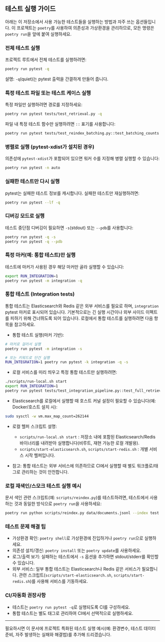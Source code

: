 ## 테스트 실행 가이드

아래는 이 저장소에서 사용 가능한 테스트들을 실행하는 방법과 자주 쓰는 옵션들입니다. 이 프로젝트는 `poetry`를 사용하여 의존성과 가상환경을 관리하므로, 모든 명령은 `poetry run`을 앞에 붙여 실행하세요.

### 전체 테스트 실행

프로젝트 루트에서 전체 테스트를 실행하려면:

```bash
poetry run pytest -q
```

설명: `-q`(quiet)는 pytest 출력을 간결하게 만들어 줍니다.

### 특정 테스트 파일 또는 테스트 케이스 실행

특정 파일만 실행하려면 경로를 지정하세요:

```bash
poetry run pytest tests/test_retrieval.py -q
```

파일 내 특정 테스트 함수만 실행하려면 `::` 표기를 사용합니다:

```bash
poetry run pytest tests/test_reindex_batching.py::test_batching_counts -q
```

### 병렬로 실행 (pytest-xdist가 설치된 경우)

의존성에 `pytest-xdist`가 포함되어 있으면 워커 수를 지정해 병렬 실행할 수 있습니다:

```bash
poetry run pytest -n auto
```

### 실패한 테스트만 다시 실행

pytest는 실패한 테스트 정보를 캐시합니다. 실패한 테스트만 재실행하려면:

```bash
poetry run pytest --lf -q
```

### 디버깅 모드로 실행

테스트 중단점 디버깅이 필요하면 `-s`(stdout) 또는 `--pdb`를 사용합니다:

```bash
poetry run pytest -q -s
poetry run pytest -q --pdb
```

### 특정 마커(예: 통합 테스트)만 실행

테스트에 마커가 사용된 경우 해당 마커만 골라 실행할 수 있습니다:

```bash
export RUN_INTEGRATION=1
poetry run pytest -m integration -q
```

### 통합 테스트 (Integration tests)

통합 테스트는 Elasticsearch와 Redis 같은 외부 서비스를 필요로 하며, `integration` pytest 마커로 표시되어 있습니다. 기본적으로는 긴 실행 시간이나 외부 사이드 이펙트를 피하기 위해 건너뛰도록 되어 있습니다. 로컬에서 통합 테스트를 실행하려면 다음 항목을 참고하세요.

- 통합 테스트 실행(마커 기반):

```bash
# 마커로 걸러서 실행
poetry run pytest -m integration -s

# 또는 키워드로 단건 실행
RUN_INTEGRATION=1 poetry run pytest -k integration -q -s
```

- 로컬 서비스를 미리 띄우고 특정 통합 테스트만 실행하려면:

```bash
./scripts/run-local.sh start
export RUN_INTEGRATION=1
poetry run pytest tests/test_integration_pipeline.py::test_full_retrieval_pipeline -s
```

- Elasticsearch를 로컬에서 실행할 때 호스트 커널 설정이 필요할 수 있습니다(예: Docker/호스트 설치 시):

```bash
sudo sysctl -w vm.max_map_count=262144
```

- 로컬 헬퍼 스크립트 설명:
	- `scripts/run-local.sh start` : 저장소 내에 포함된 Elasticsearch/Redis 바이너리를 내려받아 실행합니다(비루트, 재현 가능한 로컬 개발용).
	- `scripts/start-elasticsearch.sh`, `scripts/start-redis.sh` : 개별 서비스 시작 헬퍼입니다.

- 참고: 통합 테스트는 외부 서비스에 의존하므로 CI에서 실행할 때 별도 워크플로/태그로 관리하는 것이 안전합니다.

### 로컬 재색인/스모크 테스트 실행 예시

문서 색인 관련 스크립트(예: `scripts/reindex.py`)를 테스트하려면, 테스트에서 사용하는 것과 동일한 방식으로 `poetry run`을 사용하세요:

```bash
poetry run python scripts/reindex.py data/documents.jsonl --index test
```

### 테스트 문제 해결 팁
- 가상환경 확인: `poetry shell`로 가상환경에 진입하거나 `poetry run`으로 실행하세요.
- 의존성 설치/갱신: `poetry install` 또는 `poetry update`를 사용하세요.
- 로그/출력 보기: 실패하는 테스트에서 `-s` 옵션을 추가하면 stdout/stderr를 확인할 수 있습니다.
- 외부 서비스: 일부 통합 테스트는 Elasticsearch나 Redis 같은 서비스가 필요합니다. 관련 스크립트(`scripts/start-elasticsearch.sh`, `scripts/start-redis.sh`)를 사용해 서비스를 기동하세요.

### CI/자동화 권장사항
- 테스트는 `poetry run pytest -q`로 실행되도록 CI를 구성하세요.
- 통합 테스트는 별도 태그로 관리하여 CI에서 선택적으로 실행하세요.

---

필요하시면 이 문서에 프로젝트 특화된 테스트 실행 예시(예: 환경변수, 테스트 데이터 준비, 자주 발생하는 실패와 해결법)를 추가해 드리겠습니다.
